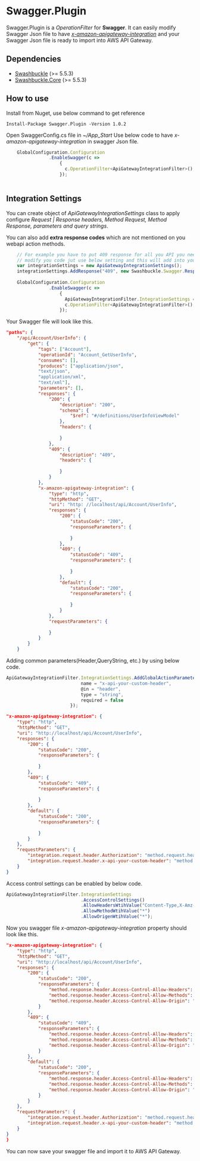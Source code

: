# Swagger.Plugin

Swagger.Plugin is a *OperationFilter* for **Swagger**. It can easily modify Swagger Json file to have _[x-amazon-apigateway-integration](https://docs.aws.amazon.com/apigateway/latest/developerguide/api-gateway-swagger-extensions-integration.html)_ and your Swagger Json file is ready to import into AWS API Gateway.

## Dependencies

-   [Swashbuckle](https://www.nuget.org/packages/Swashbuckle/)  (>= 5.5.3)
-   [Swashbuckle.Core](https://www.nuget.org/packages/Swashbuckle.Core/)  (>= 5.5.3)

## How to use

Install from Nuget, use below command to get reference  

    Install-Package Swagger.Plugin -Version 1.0.2

Open SwaggerConfig.cs file in _~/App_Start_ Use below code to have _x-amazon-apigateway-integration_ in swagger Json file.
```javascript
	GlobalConfiguration.Configuration 
                .EnableSwagger(c =>
                    {
	                  c.OperationFilter<ApiGatewayIntegrationFilter>();  
                    });
  
```
## Integration Settings

You can create object of _ApiGatewayIntegrationSettings_ class to apply configure  *Request | Response headers, Method Request, Method Response, parameters and query strings*.

You can also add **extra response codes** which are not mentioned on you webapi action methods.
```javascript
	// For example you have to put 409 response for all you API you need not to 
	// modify you code jut use below setting and this will add into your swagger Json file
	var integrationSettings = new ApiGatewayIntegrationSettings();
	integrationSettings.AddResponse("409", new Swashbuckle.Swagger.Response());
	
	GlobalConfiguration.Configuration 
                .EnableSwagger(c =>
                    {
					  ApiGatewayIntegrationFilter.IntegrationSettings = integrationSettings;                    
	                  c.OperationFilter<ApiGatewayIntegrationFilter>();  
                    });
```
Your Swagger file will look like this.

```json
"paths": {
	"/api/Account/UserInfo": {
		"get": {
			"tags": ["Account"],
			"operationId": "Account_GetUserInfo",
			"consumes": [],
			"produces": ["application/json",
			"text/json",
			"application/xml",
			"text/xml"],
			"parameters": [],
			"responses": {
				"200": {
					"description": "200",
					"schema": {
						"$ref": "#/definitions/UserInfoViewModel"
					},
					"headers": {
						
					}
				},
				"409": {
					"description": "409",
					"headers": {
						
					}
				}
			},
			"x-amazon-apigateway-integration": {
				"type": "http",
				"httpMethod": "GET",
				"uri": "http: //localhost/api/Account/UserInfo",
				"responses": {
					"200": {
						"statusCode": "200",
						"responseParameters": {
							
						}
					},
					"409": {
						"statusCode": "409",
						"responseParameters": {
							
						}
					},
					"default": {
						"statusCode": "200",
						"responseParameters": {
							
						}
					}
				},
				"requestParameters": {
					
				}
			}
		}
	}
```
Adding common parameters(Header,QueryString, etc.) by using below code.
```javascript
ApiGatewayIntegrationFilter.IntegrationSettings.AddGlobalActionParameter(new Parameter() {
                            name = "x-api-your-custom-header",
                            @in = "header",
                            type = "string",
                            required = false
                        });

```
```json
"x-amazon-apigateway-integration": {
	"type": "http",
	"httpMethod": "GET",
	"uri": "http://localhost/api/Account/UserInfo",
	"responses": {
		"200": {
			"statusCode": "200",
			"responseParameters": {
				
			}
		},
		"409": {
			"statusCode": "409",
			"responseParameters": {
				
			}
		},
		"default": {
			"statusCode": "200",
			"responseParameters": {
				
			}
		}
	},
	"requestParameters": {
		"integration.request.header.Authorization": "method.request.header.Authorization",
		"integration.request.header.x-api-your-custom-header": "method.request.header.x-api-your-custom-header"
	}
}
``` 

Access control settings can be enabled by below code.

```javascript
ApiGatewayIntegrationFilter.IntegrationSettings
                            .AccessControlSettings()
                            .AllowHeadersWtihValue("Content-Type,X-Amz-Date,Authorization,x-api-custom,X-Api-Key")
                            .AllowMethodWtihValue("*")
                            .AllowOrigenWtihValue("*");
```

Now you swagger file *x-amazon-apigateway-integration* property  should look like this.

```json
"x-amazon-apigateway-integration": {
	"type": "http",
	"httpMethod": "GET",
	"uri": "http://localhost/api/Account/UserInfo",
	"responses": {
		"200": {
			"statusCode": "200",
			"responseParameters": {
				"method.response.header.Access-Control-Allow-Headers": "'Content-Type,X-Amz-Date,Authorization,x-api-custom,X-Api-Key'",
				"method.response.header.Access-Control-Allow-Methods": "'*'",
				"method.response.header.Access-Control-Allow-Origin": "'*'"
			}
		},
		"409": {
			"statusCode": "409",
			"responseParameters": {
				"method.response.header.Access-Control-Allow-Headers": "'Content-Type,X-Amz-Date,Authorization,x-api-custom,X-Api-Key'",
				"method.response.header.Access-Control-Allow-Methods": "'*'",
				"method.response.header.Access-Control-Allow-Origin": "'*'"
			}
		},
		"default": {
			"statusCode": "200",
			"responseParameters": {
				"method.response.header.Access-Control-Allow-Headers": "'Content-Type,X-Amz-Date,Authorization,x-api-custom,X-Api-Key'",
				"method.response.header.Access-Control-Allow-Methods": "'*'",
				"method.response.header.Access-Control-Allow-Origin": "'*'"
			}
		}
	},
	"requestParameters": {
		"integration.request.header.Authorization": "method.request.header.Authorization",
		"integration.request.header.x-api-your-custom-header": "method.request.header.x-api-your-custom-header"
	}
}
}
```
You can now save your swagger file and import it to AWS API Gateway.

